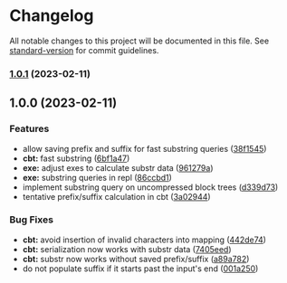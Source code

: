 # Changelog

All notable changes to this project will be documented in this file. See [standard-version](https://github.com/conventional-changelog/standard-version) for commit guidelines.

### [1.0.1](https://github.com/Skadic/MinimalistBlockTrees/compare/v1.0.0...v1.0.1) (2023-02-11)

## 1.0.0 (2023-02-11)


### Features

* allow saving prefix and suffix for fast substring queries ([38f1545](https://github.com/Skadic/MinimalistBlockTrees/commits/38f1545e0b19db97d67acfad84444f5d63662ad2))
* **cbt:** fast substring ([6bf1a47](https://github.com/Skadic/MinimalistBlockTrees/commits/6bf1a47b3f3e020640ad7c9e7877bb0d27251d99))
* **exe:** adjust exes to calculate substr data ([961279a](https://github.com/Skadic/MinimalistBlockTrees/commits/961279a3c390663a0dc8e96d61e93d4e60b49ecd))
* **exe:** substring queries in repl ([86ccbd1](https://github.com/Skadic/MinimalistBlockTrees/commits/86ccbd111e286714c784162bab95e7cd622f79de))
* implement substring query on uncompressed block trees ([d339d73](https://github.com/Skadic/MinimalistBlockTrees/commits/d339d735e19f508a76c59894b22d609c3df548d5))
* tentative prefix/suffix calculation in cbt ([3a02944](https://github.com/Skadic/MinimalistBlockTrees/commits/3a0294432b30f0d9784e0236ae9039bcd6af7129))


### Bug Fixes

* **cbt:** avoid insertion of invalid characters into mapping ([442de74](https://github.com/Skadic/MinimalistBlockTrees/commits/442de74083fce9c20771a39f367065fec63bc8bc))
* **cbt:** serialization now works with substr data ([7405eed](https://github.com/Skadic/MinimalistBlockTrees/commits/7405eed75b6af957ce0abd55e8555d876279fdc6))
* **cbt:** substr now works without saved prefix/suffix ([a89a782](https://github.com/Skadic/MinimalistBlockTrees/commits/a89a782244eb0df0c309cd5919edd71592b1d25a))
* do not populate suffix if it starts past the input's end ([001a250](https://github.com/Skadic/MinimalistBlockTrees/commits/001a250a7df420ab7bc5c7ca48c67a5384ca0768))
